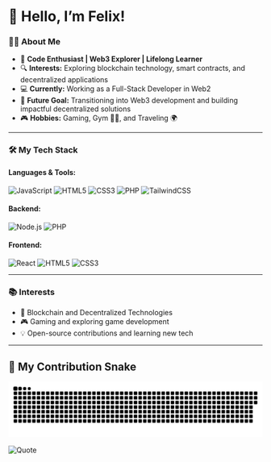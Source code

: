 # 👋 Hello, I’m Felix!

### 👨‍💻 About Me
- 🌟 **Code Enthusiast | Web3 Explorer | Lifelong Learner**  
- 🔍 **Interests:** Exploring blockchain technology, smart contracts, and decentralized applications  
- 💻 **Currently:** Working as a Full-Stack Developer in Web2  
- 🎯 **Future Goal:** Transitioning into Web3 development and building impactful decentralized solutions  
- 🎮 **Hobbies:** Gaming, Gym 🏋️‍♂️, and Traveling 🌍  

---

### 🛠 My Tech Stack

#### Languages & Tools:
![JavaScript](https://img.shields.io/badge/-JavaScript-yellow?logo=javascript&logoColor=white)
![HTML5](https://img.shields.io/badge/-HTML5-orange?logo=html5)
![CSS3](https://img.shields.io/badge/-CSS3-blue?logo=css3&logoColor=white)
![PHP](https://img.shields.io/badge/-PHP-777BB4?logo=php&logoColor=white)
![TailwindCSS](https://img.shields.io/badge/-TailwindCSS-38B2AC?logo=tailwind-css&logoColor=white)

#### Backend:
![Node.js](https://img.shields.io/badge/-Node.js-green?logo=node.js)
![PHP](https://img.shields.io/badge/-PHP-777BB4?logo=php&logoColor=white)

#### Frontend:
![React](https://img.shields.io/badge/-React-blue?logo=react)
![HTML5](https://img.shields.io/badge/-HTML5-orange?logo=html5)
![CSS3](https://img.shields.io/badge/-CSS3-blue?logo=css3&logoColor=white)

---

### 📚 Interests
- 🌟 Blockchain and Decentralized Technologies  
- 🎮 Gaming and exploring game development  
- 💡 Open-source contributions and learning new tech  

---
## 🐍 My Contribution Snake
![GitHub Contribution Snake](https://raw.githubusercontent.com/1e37/1e37/output/github-contribution-grid-snake.svg)


![Quote](https://github-readme-quotes.herokuapp.com/quote?theme=radical)


